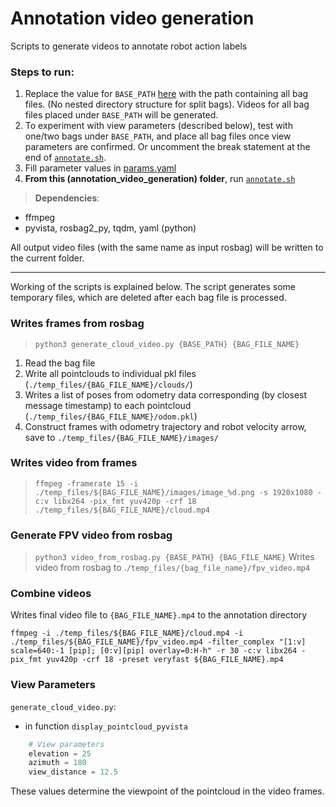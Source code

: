 # Annotation video generation

Scripts to generate videos to annotate robot action labels

### Steps to run:

1. Replace the value for `BASE_PATH` [here](./annotate.sh) with the path containing all bag files. (No nested directory structure for split bags). Videos for all bag files placed under `BASE_PATH` will be generated.
2. To experiment with view parameters (described below), test with one/two bags under `BASE_PATH`, and place all bag files once view parameters are confirmed. Or uncomment the break statement at the end of [`annotate.sh`](./annotate.sh).
3. Fill parameter values in [params.yaml](./params.yaml)
4. **From this (annotation_video_generation) folder**, run [`annotate.sh`](./annotate.sh)

> **Dependencies**:
- ffmpeg
- pyvista, rosbag2_py, tqdm, yaml (python)

All output video files (with the same name as input rosbag) will be written to the current folder.

___

Working of the scripts is explained below. The script generates some temporary files, which are deleted after each bag file is processed.
### Writes frames from rosbag
> `python3 generate_cloud_video.py {BASE_PATH} {BAG_FILE_NAME}`

1. Read the bag file
2. Write all pointclouds to individual pkl files (`./temp_files/{BAG_FILE_NAME}/clouds/`)
3. Writes a list of poses from odometry data corresponding (by closest message timestamp) to each pointcloud (`./temp_files/{BAG_FILE_NAME}/odom.pkl`)
5. Construct frames with odometry trajectory and robot velocity arrow, save to `./temp_files/{BAG_FILE_NAME}/images/`

### Writes video from frames
> `ffmpeg -framerate 15 -i ./temp_files/${BAG_FILE_NAME}/images/image_%d.png -s 1920x1080 -c:v libx264 -pix_fmt yuv420p -crf 18 ./temp_files/${BAG_FILE_NAME}/cloud.mp4`

### Generate FPV video from rosbag

> `python3 video_from_rosbag.py {BASE_PATH} {BAG_FILE_NAME}`
Writes video from rosbag to .`/temp_files/{bag_file_name}/fpv_video.mp4`

### Combine videos

Writes final video file to `{BAG_FILE_NAME}.mp4` to the annotation directory

`ffmpeg -i ./temp_files/${BAG_FILE_NAME}/cloud.mp4 -i ./temp_files/${BAG_FILE_NAME}/fpv_video.mp4 -filter_complex "[1:v] scale=640:-1 [pip]; [0:v][pip] overlay=0:H-h" -r 30 -c:v libx264 -pix_fmt yuv420p -crf 18 -preset veryfast ${BAG_FILE_NAME}.mp4`

### View Parameters

`generate_cloud_video.py`:

- in function `display_pointcloud_pyvista`

```python
    # View parameters
    elevation = 25
    azimuth = 180
    view_distance = 12.5
```

These values determine the viewpoint of the pointcloud in the video frames.
